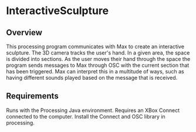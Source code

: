 # InteractiveSculpture

## Overview

This processing program communicates with Max to create an interactive sculpture. The 3D camera tracks the user's hand. In a given area, the space is divided into sections. As the user moves their hand through the space the program sends messages to Max through OSC with the current section that has been triggered. Max can interpret this in a multitude of ways, such as having different sounds played based on the message that is received.

## Requirements

Runs with the Processing Java environment. Requires an XBox Connect connected to the computer. Install the Connect and OSC library in processing.
